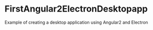 # FirstAngular2ElectronDesktopapp
Example of creating a desktop application using Angular2 and Electron
